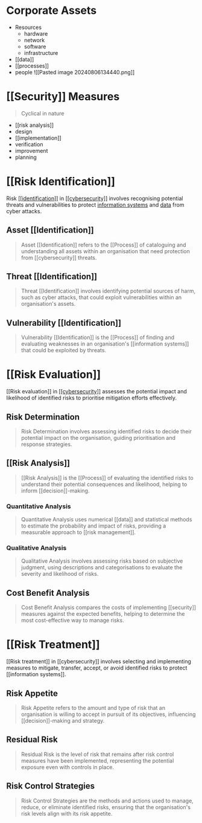 # Corporate Assets
- Resources
	- hardware
	- network
	- software
	- infrastructure
- [[data]]
- [[processes]]
- people
![[Pasted image 20240806134440.png]]
# [[Security]] Measures
> Cyclical in nature
- [[risk analysis]]
- design
- [[implementation]]
- verification
- improvement
- planning
# [[Risk Identification]]
Risk [[[identification]]](app://obsidian.md/identification) in [[[cybersecurity]]](app://obsidian.md/[[cybersecurity]]) involves recognising potential threats and vulnerabilities to protect [information systems](app://obsidian.md/information%20systems) and [data](app://obsidian.md/[[data]]) from cyber attacks.
## Asset [[Identification]] 
> Asset [[Identification]] refers to the [[Process]] of cataloguing and understanding all assets within an organisation that need protection from [[cybersecurity]] threats.  
## Threat [[Identification]] 
> Threat [[Identification]] involves identifying potential sources of harm, such as cyber attacks, that could exploit vulnerabilities within an organisation's assets.  
## Vulnerability [[Identification]] 
> Vulnerability [[Identification]] is the [[Process]] of finding and evaluating weaknesses in an organisation's [[information systems]] that could be exploited by threats.
# [[Risk Evaluation]]
[[Risk evaluation]] in [[[cybersecurity]]](app://obsidian.md/[[cybersecurity]]) assesses the potential impact and likelihood of identified risks to prioritise mitigation efforts effectively.
## Risk Determination
> Risk Determination involves assessing identified risks to decide their potential impact on the organisation, guiding prioritisation and response strategies.
## [[Risk Analysis]]
> [[Risk Analysis]] is the [[Process]] of evaluating the identified risks to understand their potential consequences and likelihood, helping to inform [[decision]]-making.
### Quantitative Analysis
> Quantitative Analysis uses numerical [[data]] and statistical methods to estimate the probability and impact of risks, providing a measurable approach to [[risk management]].
### Qualitative Analysis
> Qualitative Analysis involves assessing risks based on subjective judgment, using descriptions and categorisations to evaluate the severity and likelihood of risks.
## Cost Benefit Analysis
> Cost Benefit Analysis compares the costs of implementing [[security]] measures against the expected benefits, helping to determine the most cost-effective way to manage risks.
# [[Risk Treatment]]
[[Risk treatment]] in [[cybersecurity]] involves selecting and implementing measures to mitigate, transfer, accept, or avoid identified risks to protect [[information systems]].
## Risk Appetite
> Risk Appetite refers to the amount and type of risk that an organisation is willing to accept in pursuit of its objectives, influencing [[decision]]-making and strategy.
## Residual Risk
> Residual Risk is the level of risk that remains after risk control measures have been implemented, representing the potential exposure even with controls in place.
## Risk Control Strategies
> Risk Control Strategies are the methods and actions used to manage, reduce, or eliminate identified risks, ensuring that the organisation's risk levels align with its risk appetite.